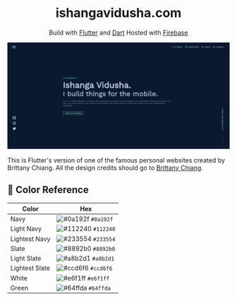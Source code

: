 <h1 align="center">ishangavidusha.com</h1>

<p align="center">
    Build with <a href="https://flutter.dev" target="_blank">Flutter</a> and <a href="https://www.dartlang.org" target="_blank">Dart</a> Hosted with <a href="https://firebase.google.com" target="_blank">Firebase</a>
</p>

![](ishangavidusha.png)

This is Flutter's version of one of the famous personal websites created by Brittany Chiang. All the design credits should go to [Brittany Chiang](https://brittanychiang.com).

## 🎨 Color Reference

| Color          | Hex                                                                |
| -------------- | ------------------------------------------------------------------ |
| Navy           | ![#0a192f](https://via.placeholder.com/10/0a192f?text=+) `#0a192f` |
| Light Navy     | ![#112240](https://via.placeholder.com/10/0a192f?text=+) `#112240` |
| Lightest Navy  | ![#233554](https://via.placeholder.com/10/303C55?text=+) `#233554` |
| Slate          | ![#8892b0](https://via.placeholder.com/10/8892b0?text=+) `#8892b0` |
| Light Slate    | ![#a8b2d1](https://via.placeholder.com/10/a8b2d1?text=+) `#a8b2d1` |
| Lightest Slate | ![#ccd6f6](https://via.placeholder.com/10/ccd6f6?text=+) `#ccd6f6` |
| White          | ![#e6f1ff](https://via.placeholder.com/10/e6f1ff?text=+) `#e6f1ff` |
| Green          | ![#64ffda](https://via.placeholder.com/10/64ffda?text=+) `#64ffda` |